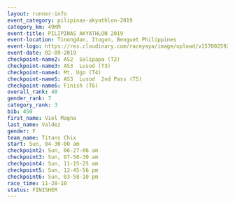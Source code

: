 ```yaml
---
layout: runner-info 
event_category: pilipinas-akyathlon-2019 
category_km: 49KM 
event-title: PILIPINAS AKYATHLON 2019 
event-location: Tinongdan, Itogon, Benguet Philippines 
event-logo: https://res.cloudinary.com/raceyaya/image/upload/v1570025921/logo/akyathlon_jsxiv8.jpg 
event-date: 02-09-2019 
checkpoint-name2: AS2  Salipapa (T2) 
checkpoint-name3: AS3  Lusod (T3) 
checkpoint-name4: Mt. Ugo (T4) 
checkpoint-name5: AS3  Lusod  2nd Pass (T5) 
checkpoint-name6: Finish (T6) 
overall_rank: 40
gender_rank: 7
category_rank: 3
bib: 450
first_name: Viel Magna
last_name: Valdez
gender: F
team_name: Titans Chix
start: Sun, 04-30-00 am
checkpoint2: Sun, 06-27-06 am
checkpoint3: Sun, 07-50-30 am
checkpoint4: Sun, 11-15-25 am
checkpoint5: Sun, 12-45-56 pm
checkpoint6: Sun, 03-58-10 pm
race_time: 11-28-10
status: FINISHER
---
```

